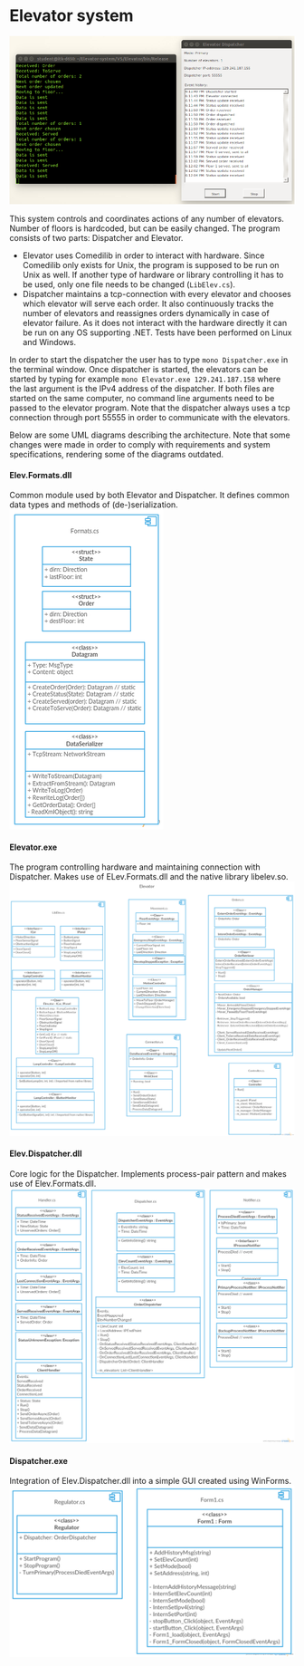 # Elevator system

![Gui screenshot](https://github.com/DanglingPointer/Elevator-system/blob/master/Dispatcher_gui.png)

This system controls and coordinates actions of any number of elevators. Number of floors is hardcoded, but can be easily changed. The program consists of two parts: Dispatcher and Elevator. 
* Elevator uses Comedilib in order to interact with hardware. Since Comedilib only exists for Unix, the program is supposed to be run on Unix as well. If another type of hardware or library controlling it has to be used, only one file needs to be changed (`LibElev.cs`).
* Dispatcher maintains a tcp-connection with every elevator and chooses which elevator will serve each order. It also continuously tracks the number of elevators and reassignes orders dynamically in case of elevator failure. As it does not interact with the hardware directly it can be run on any OS supporting .NET. Tests have been performed on Linux and Windows. 

In order to start the dispatcher the user has to type `mono Dispatcher.exe` in the terminal window. Once dispatcher is started, the elevators can be started by typing for example `mono Elevator.exe 129.241.187.158` where the last argument is the IPv4 address of the dispatcher. If both files are started on the same computer, no command line arguments need to be passed to the elevator program. Note that the dispatcher always uses a tcp connection through port 55555 in order to communicate with the elevators.

Below are some UML diagrams describing the architecture. Note that some changes were made in order to comply with requirements and system specifications, rendering some of the diagrams outdated.

#### Elev.Formats.dll
Common module used by both Elevator and Dispatcher. It defines common data types and methods of (de-)serialization. 
![Formats diagram](https://github.com/DanglingPointer/Elevator-system/blob/master/Formats_class_diagram.jpg)

#### Elevator.exe
The program controlling hardware and maintaining connection with Dispatcher. Makes use of ELev.Formats.dll and the native library libelev.so.
![Elevator diagram](https://github.com/DanglingPointer/Elevator-system/blob/master/Elevator_class_diagram.jpg)

#### Elev.Dispatcher.dll
Core logic for the Dispatcher. Implements process-pair pattern and makes use of Elev.Formats.dll.
![ElevDispatcher diagram](https://github.com/DanglingPointer/Elevator-system/blob/master/ElevDispatcher_class_diagram.jpg)

#### Dispatcher.exe
Integration of Elev.Dispatcher.dll into a simple GUI created using WinForms.
![Dispatcher diagram](https://github.com/DanglingPointer/Elevator-system/blob/master/Dispatcher_class_diagram.jpg)
